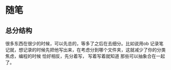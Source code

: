 # 随笔

## 总分结构
很多东西在很少的时候，可以先总的，等多了之后在去细分。比如说用ob 记录笔记就，想记录的时候先把他写出来，在考虑分到哪个文件夹，这就减少了你的分类焦虑，编程的时候 恰好相反，先分着写， 写着写着就知道 那些可以抽象合在一起了。